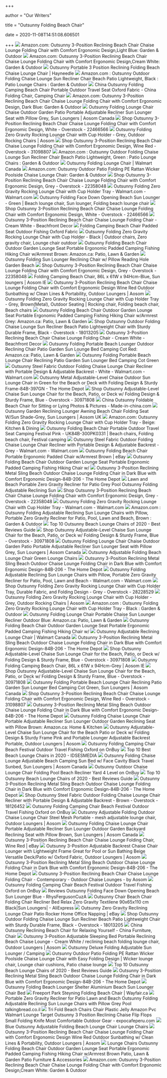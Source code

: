 +++
        
author = "Our Writers"
        
title = "Outsunny Folding Beach Chair"
        
date = 2020-11-08T14:51:08.606501
        
+++
[ ![](https://images-na.ssl-images-amazon.com/images/I/71In45yohHL._AC_SL1500_.jpg)](https://images-na.ssl-images-amazon.com/images/I/71In45yohHL._AC_SL1500_.jpg) Amazon.com: Outsunny 3-Position Reclining Beach Chair Chaise Lounge Folding  Chair with Comfort Ergonomic Design,Light Blue: Garden & Outdoor
[ ![](https://m.media-amazon.com/images/I/71aXT-UCvaL._AC_SS350_.jpg)](https://m.media-amazon.com/images/I/71aXT-UCvaL._AC_SS350_.jpg) Amazon.com: Outsunny 3-Position Reclining Beach Chair Chaise Lounge Folding  Chair with Comfort Ergonomic Design,Cream White: Garden & Outdoor
[ ![](https://content.haycdn.com/mgen/master:AOS1098.jpg)](https://content.haycdn.com/mgen/master:AOS1098.jpg) Outsunny Portable 3 Position Reclining Folding Beach Chaise Lounge Chair |  Hayneedle
[ ![](https://images-na.ssl-images-amazon.com/images/I/61X69buOZmL._AC_SY450_.jpg)](https://images-na.ssl-images-amazon.com/images/I/61X69buOZmL._AC_SY450_.jpg) Amazon.com : Outsunny Outdoor Folding Chaise Lounge Sun Recliner Chair Beach  Patio Lightweight, Black : Patio Lounge Chairs : Garden & Outdoor
[ ![](https://image.made-in-china.com/2f0j00ZgOUlpKGfskS/Outsunny-Folding-Camping-Beach-Chair-Portable-Outdoor-Travel-Seat-Oxford-Fabric.jpg)](https://image.made-in-china.com/2f0j00ZgOUlpKGfskS/Outsunny-Folding-Camping-Beach-Chair-Portable-Outdoor-Travel-Seat-Oxford-Fabric.jpg) China Outsunny Folding Camping Beach Chair Portable Outdoor Travel Seat  Oxford Fabric - China Folding Chair, Camping Chair
[ ![](https://images-na.ssl-images-amazon.com/images/I/71EuWyz3C0L._AC_SY450_.jpg)](https://images-na.ssl-images-amazon.com/images/I/71EuWyz3C0L._AC_SY450_.jpg) Amazon.com: Outsunny 3-Position Reclining Beach Chair Chaise Lounge Folding  Chair with Comfort Ergonomic Design, Dark Blue: Garden & Outdoor
[ ![](https://uss3.aosomcdn.com/aws_image/600x600/ca/catalog/product/b/d/bdaecec2d958a79c23e9dc28ab5b07cb.jpg)](https://uss3.aosomcdn.com/aws_image/600x600/ca/catalog/product/b/d/bdaecec2d958a79c23e9dc28ab5b07cb.jpg) Outsunny Folding Lounge Chair Chaise Outdoor Garden Patio Portable  Adjustable Recliner Sun Lounger Seat with Pillow Grey, Sun Loungers | Aosom  Canada
[ ![](https://ak1.ostkcdn.com/images/products/22466566/Outsunny-3-Position-Portable-Reclining-Beach-Chaise-Lounge-Folding-Chair-Outdoor-Patio-Cream-White-cb193354-2cee-4b02-bd4f-23005504471b_600.jpg?impolicy=medium)](https://ak1.ostkcdn.com/images/products/22466566/Outsunny-3-Position-Portable-Reclining-Beach-Chaise-Lounge-Folding-Chair-Outdoor-Patio-Cream-White-cb193354-2cee-4b02-bd4f-23005504471b_600.jpg?impolicy=medium) Shop Outsunny 3-Position Reclining Beach Chair Chaise Lounge Folding Chair  with Comfort Ergonomic Design, White - Overstock - 22466566
[ ![](https://uss3.aosomcdn.com/aws_image/600x600/us/catalog/product/h/t/httpsd3d71ba2asa5oz.cloudfront.net12002354images84a-080gy_rocking_chair12.jpg)](https://uss3.aosomcdn.com/aws_image/600x600/us/catalog/product/h/t/httpsd3d71ba2asa5oz.cloudfront.net12002354images84a-080gy_rocking_chair12.jpg) Outsunny Folding Zero Gravity Rocking Lounge Chair with Cup Holder - Grey,  Outdoor Rocking Chairs | Aosom
[ ![](https://ak1.ostkcdn.com/images/products/is/images/direct/f2312df4a2303a33452e17cce7177caec2f59bde/Outsunny-3-Position-Reclining-Beach-Chair-Chaise-Lounge-Folding-Chair-with-Comfort-Ergonomic-Design%2C-Wine-Red.jpg?impolicy=medium)](https://ak1.ostkcdn.com/images/products/is/images/direct/f2312df4a2303a33452e17cce7177caec2f59bde/Outsunny-3-Position-Reclining-Beach-Chair-Chaise-Lounge-Folding-Chair-with-Comfort-Ergonomic-Design%2C-Wine-Red.jpg?impolicy=medium) Shop Outsunny 3-Position Reclining Beach Chair Chaise Lounge Folding Chair  with Comfort Ergonomic Design, Wine Red - Overstock - 31098807
[ ![](https://images-na.ssl-images-amazon.com/images/I/61miSbueXzL._AC_SY450_.jpg)](https://images-na.ssl-images-amazon.com/images/I/61miSbueXzL._AC_SY450_.jpg) Amazon.com : Outsunny Outdoor Folding Chaise Lounge Sun Recliner Chair Beach  Patio Lightweight, Green : Patio Lounge Chairs : Garden & Outdoor
[ ![](https://i5.walmartimages.ca/images/Large/499/746/6000198499746.jpg)](https://i5.walmartimages.ca/images/Large/499/746/6000198499746.jpg) Outsunny Folding Lounge Chair | Walmart Canada
[ ![](https://images-na.ssl-images-amazon.com/images/I/61sHTLR91RL._AC_SY450_.jpg)](https://images-na.ssl-images-amazon.com/images/I/61sHTLR91RL._AC_SY450_.jpg) Amazon.com: Outsunny Outdoor Patio Folding PE Rattan Wicker Poolside Chaise  Lounge Chair: Garden & Outdoor
[ ![](https://ak1.ostkcdn.com/images/products/22358048/Outsunny-3-Position-Portable-Reclining-Beach-Chaise-Lounge-Folding-Chair-Outdoor-Patio-Grey-be300509-6160-4e78-901b-7bdca476b444_600.jpg?impolicy=medium)](https://ak1.ostkcdn.com/images/products/22358048/Outsunny-3-Position-Portable-Reclining-Beach-Chaise-Lounge-Folding-Chair-Outdoor-Patio-Grey-be300509-6160-4e78-901b-7bdca476b444_600.jpg?impolicy=medium) Shop Outsunny 3-Position Reclining Beach Chair Chaise Lounge Folding Chair  with Comfort Ergonomic Design, Grey - Overstock - 22358048
[ ![](https://i5.walmartimages.com/asr/3cb08927-6459-4641-9831-7d94b9ff236a_1.4e521f7ba021d252b1b7c1abebba7ec9.jpeg)](https://i5.walmartimages.com/asr/3cb08927-6459-4641-9831-7d94b9ff236a_1.4e521f7ba021d252b1b7c1abebba7ec9.jpeg) Outsunny Folding Zero Gravity Rocking Lounge Chair with Cup Holder Tray -  Walmart.com - Walmart.com
[ ![](https://i.pinimg.com/originals/e5/b5/f0/e5b5f00c59e02481334a7175e5aabb6a.jpg)](https://i.pinimg.com/originals/e5/b5/f0/e5b5f00c59e02481334a7175e5aabb6a.jpg) Outsunny Folding Face Down Opening Beach Sun Lounger - Green | Beach lounge  chair, Sun lounger, Folding beach lounge chair
[ ![](https://ak1.ostkcdn.com/images/products/22466566/Outsunny-3-Position-Portable-Reclining-Beach-Chaise-Lounge-Folding-Chair-Outdoor-Patio-Cream-White-8f960b1e-7e6b-479a-9cde-17b5e4859f70_600.jpg?impolicy=medium)](https://ak1.ostkcdn.com/images/products/22466566/Outsunny-3-Position-Portable-Reclining-Beach-Chaise-Lounge-Folding-Chair-Outdoor-Patio-Cream-White-8f960b1e-7e6b-479a-9cde-17b5e4859f70_600.jpg?impolicy=medium) Shop Outsunny 3-Position Reclining Beach Chair Chaise Lounge Folding Chair  with Comfort Ergonomic Design, White - Overstock - 22466566
[ ![](https://images-na.ssl-images-amazon.com/images/I/41yT-XlbyVL._SS510_.jpg)](https://images-na.ssl-images-amazon.com/images/I/41yT-XlbyVL._SS510_.jpg) Outsunny 3-Position Reclining Beach Chair Chaise Lounge Folding Chair -  Cream White - Beachfront Decor
[ ![](https://image.made-in-china.com/202f0j00sznRViSJGZoK/Outsunny-Folding-Camping-Beach-Chair-Portable-Outdoor-Travel-Seat-Oxford-Fabric.jpg)](https://image.made-in-china.com/202f0j00sznRViSJGZoK/Outsunny-Folding-Camping-Beach-Chair-Portable-Outdoor-Travel-Seat-Oxford-Fabric.jpg) Folding Camping Beach Chair Padded Seat Outdoor Fishing Oxford Fabric
[ ![](https://i.pinimg.com/736x/e5/d9/07/e5d907ae43e445b2ae35b3295b60ffd0.jpg)](https://i.pinimg.com/736x/e5/d9/07/e5d907ae43e445b2ae35b3295b60ffd0.jpg) Outsunny Folding Zero Gravity Rocking Lounge Chair with Cup Holder - Black  | Outdoor chairs, Zero gravity chair, Lounge chair outdoor
[ ![](https://images-na.ssl-images-amazon.com/images/I/61LeOYH0e%2BL._AC_SL1500_.jpg)](https://images-na.ssl-images-amazon.com/images/I/61LeOYH0e%2BL._AC_SL1500_.jpg) Outsunny Folding Beach Chair Outdoor Garden Lounge Seat Portable Ergonomic  Padded Camping Fishing Hiking Chair w/Armrest Brown: Amazon.ca: Patio, Lawn  & Garden
[ ![](https://i5.walmartimages.ca/images/Enlarge/499/728/6000198499728.jpg)](https://i5.walmartimages.ca/images/Enlarge/499/728/6000198499728.jpg) Outsunny Folding Sun Lounger Reclining Chair w/ Pillow Reading Hole Garden  Beach
[ ![](https://ak1.ostkcdn.com/images/products/22358048/Outsunny-3-Position-Portable-Reclining-Beach-Chaise-Lounge-Folding-Chair-Outdoor-Patio-Grey-c3d0ee71-530a-4d0b-a5cd-0bfeadda5bd2_600.jpg?impolicy=medium)](https://ak1.ostkcdn.com/images/products/22358048/Outsunny-3-Position-Portable-Reclining-Beach-Chaise-Lounge-Folding-Chair-Outdoor-Patio-Grey-c3d0ee71-530a-4d0b-a5cd-0bfeadda5bd2_600.jpg?impolicy=medium) Shop Outsunny 3-Position Reclining Beach Chair Chaise Lounge Folding Chair  with Comfort Ergonomic Design, Grey - Overstock - 22358048
[ ![](https://eumedia.aosomcdn.com/aws_image/s600x600/ie/catalog/product/d/5/d56774d2f5f6cb65065494698c3b96a1.jpg)](https://eumedia.aosomcdn.com/aws_image/s600x600/ie/catalog/product/d/5/d56774d2f5f6cb65065494698c3b96a1.jpg) Folding Camping Beach Chair, 86L x 61W x 94Hcm-Blue, Sun loungers | Aosom IE
[ ![](https://uss3.aosomcdn.com/aws_image/200x200/us/catalog/product/3/b/3b6792293eb37dcfadcb4bd4f5aba754_4.jpg)](https://uss3.aosomcdn.com/aws_image/200x200/us/catalog/product/3/b/3b6792293eb37dcfadcb4bd4f5aba754_4.jpg) Outsunny 3-Position Reclining Beach Chair Chaise Lounge Folding Chair with  Comfort Ergonomic Design Wine Red Outdoor Sunbathing w/ Clean Lines &  Portability, Outdoor Loungers | Aosom
[ ![](https://i.pinimg.com/originals/62/ce/55/62ce55d7e33e9b0cefcb405374f2f57b.jpg)](https://i.pinimg.com/originals/62/ce/55/62ce55d7e33e9b0cefcb405374f2f57b.jpg) Outsunny Folding Zero Gravity Rocking Lounge Chair with Cup Holder Tray -  Grey, Brown(Metal), Outdoor Seating | Rocking chair, Folding beach chair, Beach  chairs
[ ![](https://images-na.ssl-images-amazon.com/images/I/61H86S3FSzL._AC_SL1500_.jpg)](https://images-na.ssl-images-amazon.com/images/I/61H86S3FSzL._AC_SL1500_.jpg) Outsunny Folding Beach Chair Outdoor Garden Lounge Seat Portable Ergonomic  Padded Camping Fishing Hiking Chair w/Armrest Grey: Amazon.ca: Patio, Lawn  & Garden
[ ![](https://ak1.ostkcdn.com/images/products/18013205/Outsunny-Adjustable-Reclining-Beach-Sun-Lounge-Chair-93666513-58fa-4f9b-9e3d-9c81f6794936_600.jpg?impolicy=medium)](https://ak1.ostkcdn.com/images/products/18013205/Outsunny-Adjustable-Reclining-Beach-Sun-Lounge-Chair-93666513-58fa-4f9b-9e3d-9c81f6794936_600.jpg?impolicy=medium) Shop Outsunny Outdoor Folding Chaise Lounge Sun Recliner Beach Patio  Lightweight Chair with Sturdy Durable Frame, Black - Overstock - 18013205
[ ![](https://images-na.ssl-images-amazon.com/images/I/61gX2AosXOL._SS510_.jpg)](https://images-na.ssl-images-amazon.com/images/I/61gX2AosXOL._SS510_.jpg) Outsunny 3-Position Reclining Beach Chair Chaise Lounge Folding Chair -  Cream White - Beachfront Decor
[ ![](https://images-na.ssl-images-amazon.com/images/I/61-b5cGJlBL._AC_SL1500_.jpg)](https://images-na.ssl-images-amazon.com/images/I/61-b5cGJlBL._AC_SL1500_.jpg) Outsunny Folding Portable Beach Lounger Outdoor Reclining Chair Patio  Garden Sun Lounge Bed Camping Cot Red: Amazon.ca: Patio, Lawn & Garden
[ ![](https://i.ebayimg.com/images/g/m3AAAOSwIKVd6A4d/s-l1600.jpg)](https://i.ebayimg.com/images/g/m3AAAOSwIKVd6A4d/s-l1600.jpg) Outsunny Folding Portable Beach Lounge Chair Reclining Patio Garden Sun  Lounger Bed Camping Cot Green
[ ![](https://i5.walmartimages.com/asr/08d18abd-dd3e-4728-b0f2-37e56281f2ea_1.12b91c146a4ab62c82082d06b554c45c.jpeg)](https://i5.walmartimages.com/asr/08d18abd-dd3e-4728-b0f2-37e56281f2ea_1.12b91c146a4ab62c82082d06b554c45c.jpeg) Outsunny Steel Fabric Outdoor Folding Chaise Lounge Chair Recliner with  Portable Design & Adjustable Backrest - White - Walmart.com - Walmart.com
[ ![](https://images.homedepot-static.com/productImages/2e538e0d-5a95-46d4-87e9-17f8e214daa0/svn/outsunny-outdoor-chaise-lounges-84b-397gn-64_600.jpg)](https://images.homedepot-static.com/productImages/2e538e0d-5a95-46d4-87e9-17f8e214daa0/svn/outsunny-outdoor-chaise-lounges-84b-397gn-64_600.jpg) Outsunny Metal Adjustable-Level Chaise Outdoor Sun Lounge Chair in Green  for the Beach or Deck with Folding Design & Sturdy Frame-84B-397GN - The  Home Depot
[ ![](https://ak1.ostkcdn.com/images/products/30971808/Outsunny-Adjustable-Level-Chaise-Sun-Lounge-Chair-for-the-Beach-Patio-or-Deck-w-Folding-Design-Sturdy-Frame-Blue-f9c4d86b-8c7a-4d5b-bdff-f30ebfa56495.jpg)](https://ak1.ostkcdn.com/images/products/30971808/Outsunny-Adjustable-Level-Chaise-Sun-Lounge-Chair-for-the-Beach-Patio-or-Deck-w-Folding-Design-Sturdy-Frame-Blue-f9c4d86b-8c7a-4d5b-bdff-f30ebfa56495.jpg) Shop Outsunny Adjustable-Level Chaise Sun Lounge Chair for the Beach,  Patio, or Deck w/ Folding Design & Sturdy Frame, Blue - Overstock - 30971808
[ ![](https://image.made-in-china.com/2f0j00wFrQEZuCJDpa/Outsunny-Foldable-Beach-Chair-for-Sitting-or-Lying.jpg)](https://image.made-in-china.com/2f0j00wFrQEZuCJDpa/Outsunny-Foldable-Beach-Chair-for-Sitting-or-Lying.jpg) China Outsunny Foldable Beach Chair for Sitting or Lying Photos & Pictures  - Made-in-china.com
[ ![](https://eumedia.aosomcdn.com/aws_image/s600x600/gb/catalog/product/8/b/8bd7736d524e06b49371c7c40692961a.jpg)](https://eumedia.aosomcdn.com/aws_image/s600x600/gb/catalog/product/8/b/8bd7736d524e06b49371c7c40692961a.jpg) Outsunny Garden Reclining Lounger Awning Beach Chair Folding Seat W/Sun  Shade-Grey, Sun Loungers | Aosom UK
[ ![](https://images-na.ssl-images-amazon.com/images/I/714hfpu6DaL._AC_SL1500_.jpg)](https://images-na.ssl-images-amazon.com/images/I/714hfpu6DaL._AC_SL1500_.jpg) Amazon.com: Outsunny Folding Zero Gravity Rocking Lounge Chair with Cup  Holder Tray - Beige: Kitchen & Dining
[ ![](https://i.pinimg.com/474x/fe/d7/22/fed722440fb8147baf596ad9a502ced2.jpg)](https://i.pinimg.com/474x/fe/d7/22/fed722440fb8147baf596ad9a502ced2.jpg) Outsunny Folding Beach Chair Portable Outdoor Travel Seat Camping Festival  Pink - UK84B-300PK0331 | Beach chairs, Folding beach chair, Festival camping
[ ![](https://i5.walmartimages.com/asr/53e4604f-4e97-45f9-99ab-5bc89209fc2c_1.0347d2c3a67802e74e71b87ba26bcabe.jpeg?odnWidth=612&odnHeight=612&odnBg=ffffff)](https://i5.walmartimages.com/asr/53e4604f-4e97-45f9-99ab-5bc89209fc2c_1.0347d2c3a67802e74e71b87ba26bcabe.jpeg?odnWidth=612&odnHeight=612&odnBg=ffffff) Outsunny Steel Fabric Outdoor Folding Chaise Lounge Chair Recliner with  Portable Design & Adjustable Backrest - Grey - Walmart.com - Walmart.com
[ ![](https://i.ebayimg.com/images/g/mLIAAOSwSt1coyBD/s-l300.jpg)](https://i.ebayimg.com/images/g/mLIAAOSwSt1coyBD/s-l300.jpg) Outsunny Folding Beach Chair Portable Ergonomic Padded Chair w/Armrest  Brown | eBay
[ ![](https://uss3.aosomcdn.com/aws_image/600x600/ca/catalog/product/d/5/d520906d1c269c8ac3c21d05a6ae12cb.jpg)](https://uss3.aosomcdn.com/aws_image/600x600/ca/catalog/product/d/5/d520906d1c269c8ac3c21d05a6ae12cb.jpg) Outsunny Folding Beach Chair Outdoor Garden Lounge Seat Portable Ergonomic  Padded Camping Fishing Hiking Chair w/
[ ![](https://images.homedepot-static.com/productImages/5f19eed7-da51-4868-a98e-82f072990983/svn/outsunny-outdoor-chaise-lounges-84b-206-4f_600.jpg)](https://images.homedepot-static.com/productImages/5f19eed7-da51-4868-a98e-82f072990983/svn/outsunny-outdoor-chaise-lounges-84b-206-4f_600.jpg) Outsunny 3-Position Reclining Metal Sling Beach Outdoor Chaise Lounge  Folding Chair in Dark Blue with Comfort Ergonomic Design-84B-206 - The Home  Depot
[ ![](http://www.thelordsharvest.ca/bmz_cache/1/Outsunny%20Heavy-duty%20Adjustable%20Folding%20Reclining%20Chair%20Seat%20Outdoor%20Chaise%20Lounge%20Patio%20Beach%20Camping%20Zero%20Gravity%20Lounge%20with%20Pillow%20Grey%20-%20B06WV7NZXT_500x500.jpg)](http://www.thelordsharvest.ca/bmz_cache/1/Outsunny%20Heavy-duty%20Adjustable%20Folding%20Reclining%20Chair%20Seat%20Outdoor%20Chaise%20Lounge%20Patio%20Beach%20Camping%20Zero%20Gravity%20Lounge%20with%20Pillow%20Grey%20-%20B06WV7NZXT_500x500.jpg) Lawn and Beach Portable Zero Gravity Recliner for Patio Grey Pool Outsunny  Folding Adjustable Reclining Sun
[ ![](https://ak1.ostkcdn.com/images/products/22358048/Outsunny-3-Position-Portable-Reclining-Beach-Chaise-Lounge-Folding-Chair-Outdoor-Patio-Grey-6efc7bbb-489a-48b9-82ac-4cf99f516101_600.jpg?impolicy=medium)](https://ak1.ostkcdn.com/images/products/22358048/Outsunny-3-Position-Portable-Reclining-Beach-Chaise-Lounge-Folding-Chair-Outdoor-Patio-Grey-6efc7bbb-489a-48b9-82ac-4cf99f516101_600.jpg?impolicy=medium) Shop Outsunny 3-Position Reclining Beach Chair Chaise Lounge Folding Chair  with Comfort Ergonomic Design, Grey - Overstock - 22358048
[ ![](https://i5.walmartimages.com/asr/1f0aa3bd-82e5-4b0e-8a74-e301bdf875c0_1.02e1f9729547110db244a02d75e4e12d.jpeg?odnWidth=612&odnHeight=612&odnBg=ffffff)](https://i5.walmartimages.com/asr/1f0aa3bd-82e5-4b0e-8a74-e301bdf875c0_1.02e1f9729547110db244a02d75e4e12d.jpeg?odnWidth=612&odnHeight=612&odnBg=ffffff) Outsunny Folding Zero Gravity Rocking Lounge Chair with Cup Holder Tray -  Walmart.com - Walmart.com
[ ![](https://images-na.ssl-images-amazon.com/images/I/71uYxiKfj-L._AC_SY450_.jpg)](https://images-na.ssl-images-amazon.com/images/I/71uYxiKfj-L._AC_SY450_.jpg) Amazon.com : Outsunny Folding Adjustable Reclining Sun Lounge Chairs with  Pillow, Portable Zero Gravity Recliner for Patio, Pool, Lawn and Beach,  Brown : Garden & Outdoor
[ ![](https://m.media-amazon.com/images/I/51MxxFrBPmL.jpg)](https://m.media-amazon.com/images/I/51MxxFrBPmL.jpg) Top 10 Outsunny Beach Lounge Chairs of 2020 - Best Reviews Guide
[ ![](https://ak1.ostkcdn.com/images/products/30971808/Outsunny-Adjustable-Level-Chaise-Sun-Lounge-Chair-for-the-Beach-Patio-or-Deck-w-Folding-Design-Sturdy-Frame-Blue-4d67fa24-2566-4463-9ca0-5210f887aeb1_600.jpg?impolicy=medium)](https://ak1.ostkcdn.com/images/products/30971808/Outsunny-Adjustable-Level-Chaise-Sun-Lounge-Chair-for-the-Beach-Patio-or-Deck-w-Folding-Design-Sturdy-Frame-Blue-4d67fa24-2566-4463-9ca0-5210f887aeb1_600.jpg?impolicy=medium) Shop Outsunny Adjustable-Level Chaise Sun Lounge Chair for the Beach,  Patio, or Deck w/ Folding Design & Sturdy Frame, Blue - Overstock - 30971808
[ ![](https://uss3.aosomcdn.com/aws_image/600x600/ca/catalog/product/3/3/333e5c3ee22d73c3ee905cf314fda941.jpg)](https://uss3.aosomcdn.com/aws_image/600x600/ca/catalog/product/3/3/333e5c3ee22d73c3ee905cf314fda941.jpg) Outsunny Folding Lounge Chair Chaise Outdoor Garden Patio Portable  Adjustable Recliner Sun Lounger Seat with Pillow Grey, Sun Loungers | Aosom  Canada
[ ![](https://cdn.manomano.com/outsunny-sun-lounger-foldable-reclining-chair-with-pillow-garden-beach-L-385786-1366761_3.jpg)](https://cdn.manomano.com/outsunny-sun-lounger-foldable-reclining-chair-with-pillow-garden-beach-L-385786-1366761_3.jpg) Outsunny Adjustable Folding Beach Lounge Chair Green Lounge Chairs
[ ![](https://images.homedepot-static.com/productImages/1895f325-3bea-47e7-8002-2faac131c9c8/svn/outsunny-outdoor-chaise-lounges-84b-206-c3_600.jpg)](https://images.homedepot-static.com/productImages/1895f325-3bea-47e7-8002-2faac131c9c8/svn/outsunny-outdoor-chaise-lounges-84b-206-c3_600.jpg) Outsunny 3-Position Reclining Metal Sling Beach Outdoor Chaise Lounge  Folding Chair in Dark Blue with Comfort Ergonomic Design-84B-206 - The Home  Depot
[ ![](https://i5.walmartimages.com/asr/6f222f42-91c9-4cf2-831f-3f8cfbd62ae6_1.2457d0050ec5195bd99a9c2953fb994c.jpeg?odnWidth=612&odnHeight=612&odnBg=ffffff)](https://i5.walmartimages.com/asr/6f222f42-91c9-4cf2-831f-3f8cfbd62ae6_1.2457d0050ec5195bd99a9c2953fb994c.jpeg?odnWidth=612&odnHeight=612&odnBg=ffffff) Outsunny Folding Adjustable Reclining Sun Lounge Chairs with Pillow,  Portable Zero Gravity Recliner for Patio, Pool, Lawn and Beach -  Walmart.com - Walmart.com
[ ![](https://ak1.ostkcdn.com/images/products/28228529/Outsunny-Folding-Zero-Gravity-Rocking-Lounge-Chair-with-Cup-Holder-Tray-Grey-0bd04b9a-8403-44b0-8d34-60fe4f4a0807_600.jpg?impolicy=medium)](https://ak1.ostkcdn.com/images/products/28228529/Outsunny-Folding-Zero-Gravity-Rocking-Lounge-Chair-with-Cup-Holder-Tray-Grey-0bd04b9a-8403-44b0-8d34-60fe4f4a0807_600.jpg?impolicy=medium) Shop Outsunny Folding Zero Gravity Rocking Lounge Chair with Cup Holder  Tray, Durable Fabric, and Folding Design - Grey - Overstock - 28228529
[ ![](https://uss3.aosomcdn.com/aws_image/600x600/us/catalog/product/4/7/47a2c1fd1983e2a53f7a9f91cd847c67.jpg)](https://uss3.aosomcdn.com/aws_image/600x600/us/catalog/product/4/7/47a2c1fd1983e2a53f7a9f91cd847c67.jpg) Outsunny Folding Zero Gravity Rocking Lounge Chair with Cup Holder - Grey,  Outdoor Rocking Chairs | Aosom
[ ![](https://images-na.ssl-images-amazon.com/images/I/81JH7fmxCPL._AC_SL1500_.jpg)](https://images-na.ssl-images-amazon.com/images/I/81JH7fmxCPL._AC_SL1500_.jpg) Amazon.com : Outsunny Folding Zero Gravity Rocking Lounge Chair with Cup  Holder Tray - Black : Garden & Outdoor
[ ![](https://images-na.ssl-images-amazon.com/images/I/71WGDBlJ03L._AC_SL1500_.jpg)](https://images-na.ssl-images-amazon.com/images/I/71WGDBlJ03L._AC_SL1500_.jpg) Outsunny Folding Lounge Chair Portable Chaise Sun Lounger Recliner Outdoor  Blue: Amazon.ca: Patio, Lawn & Garden
[ ![](https://uss3.aosomcdn.com/aws_image/600x600/ca/catalog/product/b/6/b698e7911f6ad94bea9bc91853b806ea.jpg)](https://uss3.aosomcdn.com/aws_image/600x600/ca/catalog/product/b/6/b698e7911f6ad94bea9bc91853b806ea.jpg) Outsunny Folding Beach Chair Outdoor Garden Lounge Seat Portable Ergonomic  Padded Camping Fishing Hiking Chair w/
[ ![](https://i5.walmartimages.ca/images/Large/499/822/6000198499822.jpg)](https://i5.walmartimages.ca/images/Large/499/822/6000198499822.jpg) Outsunny Adjustable Reclining Lounge Chair | Walmart Canada
[ ![](https://images.homedepot-static.com/productImages/41b95930-d5db-4304-aa90-76ed40540d09/svn/outsunny-outdoor-chaise-lounges-84b-206-1f_600.jpg)](https://images.homedepot-static.com/productImages/41b95930-d5db-4304-aa90-76ed40540d09/svn/outsunny-outdoor-chaise-lounges-84b-206-1f_600.jpg) Outsunny 3-Position Reclining Metal Sling Beach Outdoor Chaise Lounge  Folding Chair in Dark Blue with Comfort Ergonomic Design-84B-206 - The Home  Depot
[ ![](https://ak1.ostkcdn.com/images/products/30971808/Outsunny-Adjustable-Level-Chaise-Sun-Lounge-Chair-for-the-Beach-Patio-or-Deck-w-Folding-Design-Sturdy-Frame-Blue-fdc24efe-1d47-4374-a30f-8a770ae64a6c_600.jpg?impolicy=medium)](https://ak1.ostkcdn.com/images/products/30971808/Outsunny-Adjustable-Level-Chaise-Sun-Lounge-Chair-for-the-Beach-Patio-or-Deck-w-Folding-Design-Sturdy-Frame-Blue-fdc24efe-1d47-4374-a30f-8a770ae64a6c_600.jpg?impolicy=medium) Shop Outsunny Adjustable-Level Chaise Sun Lounge Chair for the Beach,  Patio, or Deck w/ Folding Design & Sturdy Frame, Blue - Overstock - 30971808
[ ![](https://eumedia.aosomcdn.com/aws_image/s600x600/ie/catalog/product/4/4/44a6252292997802cfc5bc019633aa4d.jpg)](https://eumedia.aosomcdn.com/aws_image/s600x600/ie/catalog/product/4/4/44a6252292997802cfc5bc019633aa4d.jpg) Outsunny Folding Camping Beach Chair, 86L x 61W x 94Hcm-Grey | Aosom IE
[ ![](https://ak1.ostkcdn.com/images/products/30971808/Outsunny-Adjustable-Level-Chaise-Sun-Lounge-Chair-for-the-Beach-Patio-or-Deck-w-Folding-Design-Sturdy-Frame-Blue-e2655c9c-4b8b-46bd-9a37-4766d14968d9_600.jpg?impolicy=medium)](https://ak1.ostkcdn.com/images/products/30971808/Outsunny-Adjustable-Level-Chaise-Sun-Lounge-Chair-for-the-Beach-Patio-or-Deck-w-Folding-Design-Sturdy-Frame-Blue-e2655c9c-4b8b-46bd-9a37-4766d14968d9_600.jpg?impolicy=medium) Shop Outsunny Adjustable-Level Chaise Sun Lounge Chair for the Beach,  Patio, or Deck w/ Folding Design & Sturdy Frame, Blue - Overstock - 30971808
[ ![](https://uss3.aosomcdn.com/aws_image/600x600/ca/catalog/product/b/7/b7f7efd274aedf5bb9bf3141263aaec3.jpg)](https://uss3.aosomcdn.com/aws_image/600x600/ca/catalog/product/b/7/b7f7efd274aedf5bb9bf3141263aaec3.jpg) Outsunny Folding Portable Beach Lounge Chair Reclining Patio Garden Sun  Lounger Bed Camping Cot Green, Sun Loungers | Aosom Canada
[ ![](https://ak1.ostkcdn.com/images/products/is/images/direct/7b42dabb97e4034a7e5b75a528665f5c602e8672/Outsunny-3-Position-Reclining-Beach-Chair-Chaise-Lounge-Folding-Chair-with-Comfort-Ergonomic-Design%2C-Wine-Red.jpg?impolicy=medium)](https://ak1.ostkcdn.com/images/products/is/images/direct/7b42dabb97e4034a7e5b75a528665f5c602e8672/Outsunny-3-Position-Reclining-Beach-Chair-Chaise-Lounge-Folding-Chair-with-Comfort-Ergonomic-Design%2C-Wine-Red.jpg?impolicy=medium) Shop Outsunny 3-Position Reclining Beach Chair Chaise Lounge Folding Chair  with Comfort Ergonomic Design, Wine Red - Overstock - 31098807
[ ![](https://images.homedepot-static.com/productImages/93a1848a-49d1-4672-a63e-c8caf42b96a4/svn/outsunny-outdoor-chaise-lounges-84a-091bu-64_600.jpg)](https://images.homedepot-static.com/productImages/93a1848a-49d1-4672-a63e-c8caf42b96a4/svn/outsunny-outdoor-chaise-lounges-84a-091bu-64_600.jpg) Outsunny 3-Position Reclining Metal Sling Beach Outdoor Chaise Lounge  Folding Chair in Dark Blue with Comfort Ergonomic Design-84B-206 - The Home  Depot
[ ![](https://images-na.ssl-images-amazon.com/images/I/71SmS0nbZVL._AC_SX522_.jpg)](https://images-na.ssl-images-amazon.com/images/I/71SmS0nbZVL._AC_SX522_.jpg) Outsunny Folding Chaise Lounge Chair Portable Adjustable Recliner Sun  Lounger Outdoor Garden Reclining Seat with Pillow Brown: Amazon.ca: Home &  Kitchen
[ ![](https://uss3.aosomcdn.com/aws_image/600x600/us/catalog/product/a/5/a5ef9285dd774d4959705e41d8da2d78_1.jpg)](https://uss3.aosomcdn.com/aws_image/600x600/us/catalog/product/a/5/a5ef9285dd774d4959705e41d8da2d78_1.jpg) Outsunny Adjustable-Level Chaise Sun Lounge Chair for the Beach Patio or  Deck w/ Folding Design & Sturdy Frame Pink and Portable Lounger Adjustable  Backrest Portable, Outdoor Loungers | Aosom
[ ![](https://assets.onbuy.com/i21/product/fc139a77664b41b98b3d04e45087d1d6-l17076963/outsunny-folding-camping-chair-beach-festival-outdoor-travel-fishing-oxford-7866463.jpg)](https://assets.onbuy.com/i21/product/fc139a77664b41b98b3d04e45087d1d6-l17076963/outsunny-folding-camping-chair-beach-festival-outdoor-travel-fishing-oxford-7866463.jpg) Outsunny Folding Camping Chair Beach Festival Outdoor Travel Fishing Oxford  on OnBuy
[ ![](https://370734-1159544-raikfcquaxqncofqfm.stackpathdns.com/wp-content/uploads/2020/03/Teekland-e1583476289859.jpg)](https://370734-1159544-raikfcquaxqncofqfm.stackpathdns.com/wp-content/uploads/2020/03/Teekland-e1583476289859.jpg) Top 10 Best Beach Lounge Chairs in 2020 - IDSESMEDIA
[ ![](https://uss3.aosomcdn.com/aws_image/600x600/ca/catalog/product/b/4/b4ac0b7d08b7c57295cbb800d3818b5a.jpg)](https://uss3.aosomcdn.com/aws_image/600x600/ca/catalog/product/b/4/b4ac0b7d08b7c57295cbb800d3818b5a.jpg) Outsunny Folding Chaise Lounge Adjustable Beach Camping Sun Bed w/ Face  Cavity Black Travel Sunbed, Sun Loungers | Aosom Canada
[ ![](https://assets.onbuy.com/i21/product/529c82130b4b4209a92855466db5a161-l5591140/outsunny-outdoor-chaise-lounge-chair-folding-pool-beach-recliner-yard-4-level-1081266.jpg)](https://assets.onbuy.com/i21/product/529c82130b4b4209a92855466db5a161-l5591140/outsunny-outdoor-chaise-lounge-chair-folding-pool-beach-recliner-yard-4-level-1081266.jpg) Outsunny Outdoor Chaise Lounge Chair Folding Pool Beach Recliner Yard 4  Level on OnBuy
[ ![](https://m.media-amazon.com/images/I/41V+lKshmYL.jpg)](https://m.media-amazon.com/images/I/41V+lKshmYL.jpg) Top 10 Outsunny Beach Lounge Chairs of 2020 - Best Reviews Guide
[ ![](https://images.homedepot-static.com/productImages/06e1e38c-a43c-43b2-95d2-381c8a30771d/svn/outsunny-outdoor-chaise-lounges-84b-206-44_600.jpg)](https://images.homedepot-static.com/productImages/06e1e38c-a43c-43b2-95d2-381c8a30771d/svn/outsunny-outdoor-chaise-lounges-84b-206-44_600.jpg) Outsunny 3-Position Reclining Metal Sling Beach Outdoor Chaise Lounge  Folding Chair in Dark Blue with Comfort Ergonomic Design-84B-206 - The Home  Depot
[ ![](https://ak1.ostkcdn.com/images/products/18126452/Outsunny-Patio-Reclining-Chaise-Lounge-Chair-with-Cushion-Brown-6422e9c7-96f4-4439-b941-e741637c3f6e_600.jpg?impolicy=medium)](https://ak1.ostkcdn.com/images/products/18126452/Outsunny-Patio-Reclining-Chaise-Lounge-Chair-with-Cushion-Brown-6422e9c7-96f4-4439-b941-e741637c3f6e_600.jpg?impolicy=medium) Shop Outsunny Steel Fabric Outdoor Folding Chaise Lounge Chair Recliner  with Portable Design & Adjustable Backrest - Brown - Overstock - 18126452
[ ![](https://assets.onbuy.com/i2/product/1df8195d5e78473990eaaf063ed63bdf-l17076959/outsunny-folding-camping-chair-beach-festival-outdoor-travel-fishing-oxford-7866459.jpg)](https://assets.onbuy.com/i2/product/1df8195d5e78473990eaaf063ed63bdf-l17076959/outsunny-folding-camping-chair-beach-festival-outdoor-travel-fishing-oxford-7866459.jpg) Outsunny Folding Camping Chair Beach Festival Outdoor Travel Fishing Oxford  on OnBuy
[ ![](https://uss3.aosomcdn.com/aws_image/600x600/us/catalog/product/3/f/3f8f394f54f89d684d1d7e3c8043dc54.jpg)](https://uss3.aosomcdn.com/aws_image/600x600/us/catalog/product/3/f/3f8f394f54f89d684d1d7e3c8043dc54.jpg) Outsunny Adjustable Folding Outdoor Chaise Lounge Chair Steel Mesh Portable  - mesh adjustable lounge chair, Outdoor Loungers | Aosom
[ ![](https://uss3.aosomcdn.com/aws_image/600x600/ca/catalog/product/1/_/1_396.jpg)](https://uss3.aosomcdn.com/aws_image/600x600/ca/catalog/product/1/_/1_396.jpg) Outsunny Folding Chaise Lounge Chair Portable Adjustable Recliner Sun  Lounger Outdoor Garden Backyard Reclining Seat with Pillow Brown, Sun  Loungers | Aosom Canada
[ ![](https://d3d71ba2asa5oz.cloudfront.net/12002354/images/84b-206wr-chaise-lounge-2.jpg)](https://d3d71ba2asa5oz.cloudfront.net/12002354/images/84b-206wr-chaise-lounge-2.jpg) Outsunny 3-Position Reclining Beach Chair Chaise Lounge Folding Chair, Wine  Red | eBay
[ ![](https://uss3.aosomcdn.com/us/catalog/product/f/4/f47f7e204cc83cb8da759c14a663592d.jpg)](https://uss3.aosomcdn.com/us/catalog/product/f/4/f47f7e204cc83cb8da759c14a663592d.jpg) Outsunny 3-Position Adjustable Backrest Chaise Chair Lounger with  Lightweight Frame Great for Pool or Sun Bathing Beige Versatile Deck/Patio  w/ Oxford Fabric, Outdoor Loungers | Aosom
[ ![](https://images.homedepot-static.com/productImages/59be5ddf-ffa7-4728-aadd-ffba9e492370/svn/outsunny-outdoor-chaise-lounges-84b-206-66_600.jpg)](https://images.homedepot-static.com/productImages/59be5ddf-ffa7-4728-aadd-ffba9e492370/svn/outsunny-outdoor-chaise-lounges-84b-206-66_600.jpg) Outsunny 3-Position Reclining Metal Sling Beach Outdoor Chaise Lounge  Folding Chair in Dark Blue with Comfort Ergonomic Design-84B-206 - The Home  Depot
[ ![](https://st.hzcdn.com/fimgs/239164f7098a182c_9957-w300-h300-b1-p10--.jpg)](https://st.hzcdn.com/fimgs/239164f7098a182c_9957-w300-h300-b1-p10--.jpg) Outsunny 3-Position Reclining Beach Chair Chaise Lounge Folding Chair -  Contemporary - Outdoor Chaise Lounges - by Aosom
[ ![](https://assets.onbuy.com/i19/product/1c6ca6f1e1fa4f7e8055e7de715c6fec-l17076958/outsunny-folding-camping-chair-beach-festival-outdoor-travel-fishing-oxford-7866458.jpg)](https://assets.onbuy.com/i19/product/1c6ca6f1e1fa4f7e8055e7de715c6fec-l17076958/outsunny-folding-camping-chair-beach-festival-outdoor-travel-fishing-oxford-7866458.jpg) Outsunny Folding Camping Chair Beach Festival Outdoor Travel Fishing Oxford  on OnBuy
[ ![](http://ecx.images-amazon.com/images/I/41Rnkd2ayfL.jpg)](http://ecx.images-amazon.com/images/I/41Rnkd2ayfL.jpg) Reviews Outsunny Folding Face Down Opening Beach Sun Lounger Blue -  RhysFergusonCuzA
[ ![](https://ae01.alicdn.com/kf/H0a8bd23c5da044acaa358eed7074329dx/Outsunny-Chair-Beach-Chair-Folding-Chair-Recliner-Bed-Relax-Zero-Gravity-Textilene-90x65x110-cm-Black.jpg_q50.jpg)](https://ae01.alicdn.com/kf/H0a8bd23c5da044acaa358eed7074329dx/Outsunny-Chair-Beach-Chair-Folding-Chair-Recliner-Bed-Relax-Zero-Gravity-Textilene-90x65x110-cm-Black.jpg_q50.jpg) Outsunny Chair Beach Chair Folding Chair Recliner Bed Relax Zero Gravity  Textilene 90x65x110 cm Black|Sun Loungers| - AliExpress
[ ![](https://d3d71ba2asa5oz.cloudfront.net/12002354/images/x-84a-080.jpg)](https://d3d71ba2asa5oz.cloudfront.net/12002354/images/x-84a-080.jpg) Outsunny Zero Gravity Reclining Lounge Chair Patio Rocker Home Office  Napping | eBay
[ ![](https://ak1.ostkcdn.com/images/products/18013205/Outsunny-Adjustable-Reclining-Beach-Sun-Lounge-Chair-d010f954-9feb-472f-b6d1-c276338d5ec2.jpg)](https://ak1.ostkcdn.com/images/products/18013205/Outsunny-Adjustable-Reclining-Beach-Sun-Lounge-Chair-d010f954-9feb-472f-b6d1-c276338d5ec2.jpg) Shop Outsunny Outdoor Folding Chaise Lounge Sun Recliner Beach Patio  Lightweight Chair with Sturdy Durable Frame, Black - Overstock - 18013205
[ ![](https://image.made-in-china.com/202f0j00RyKTZDFrYzgU/Outsunny-Reclining-Beach-Chair-for-Relaxing-Yourself.jpg)](https://image.made-in-china.com/202f0j00RyKTZDFrYzgU/Outsunny-Reclining-Beach-Chair-for-Relaxing-Yourself.jpg) China Outsunny Reclining Beach Chair for Relaxing Yourself - China Furniture,  Chair
[ ![](https://uss3.aosomcdn.com/us/catalog/product/b/1/b1921928a5cfbb3a6afdef4a96976b49_1.jpg)](https://uss3.aosomcdn.com/us/catalog/product/b/1/b1921928a5cfbb3a6afdef4a96976b49_1.jpg) Outsunny 3-Position Adjustable Sleeping Bed Portable Reclining Beach Chaise  Lounge - Cream White / reclining beach folding lounge chair, Outdoor  Loungers | Aosom
[ ![](https://images.beachchairs.biz/l-m/deluxe-folding-adjustable-sun-lounger.jpg)](https://images.beachchairs.biz/l-m/deluxe-folding-adjustable-sun-lounger.jpg) Outsunny Deluxe Folding Adjustable Sun Lounger / Camping
[ ![](https://i.pinimg.com/originals/a0/f4/7b/a0f47b574377061d4d89d1ace75340ba.jpg)](https://i.pinimg.com/originals/a0/f4/7b/a0f47b574377061d4d89d1ace75340ba.jpg) Outsunny Outdoor Patio Folding PE Rattan Wicker Poolside Chaise Lounge Chair  with Easy Folding Design | Wicker lounge chair, Lounge chair cushions,  Patio chaise lounge
[ ![](https://m.media-amazon.com/images/I/41drls5Q1VL.jpg)](https://m.media-amazon.com/images/I/41drls5Q1VL.jpg) Top 10 Outsunny Beach Lounge Chairs of 2020 - Best Reviews Guide
[ ![](https://images.homedepot-static.com/productImages/a46563c2-8453-4778-b51c-6d95b8982028/svn/outsunny-outdoor-chaise-lounges-84b-392gn-64_600.jpg)](https://images.homedepot-static.com/productImages/a46563c2-8453-4778-b51c-6d95b8982028/svn/outsunny-outdoor-chaise-lounges-84b-392gn-64_600.jpg) Outsunny 3-Position Reclining Metal Sling Beach Outdoor Chaise Lounge  Folding Chair in Dark Blue with Comfort Ergonomic Design-84B-206 - The Home  Depot
[ ![](https://i.pinimg.com/originals/ea/6f/3e/ea6f3e9ccbfc44d7f592da0b2f71997b.jpg)](https://i.pinimg.com/originals/ea/6f/3e/ea6f3e9ccbfc44d7f592da0b2f71997b.jpg) Outsunny Folding Beach Lounger Shelter Aluminium Beach Sun Lounger Chair Bed
[ ![](https://secure.img1-fg.wfcdn.com/im/14942332/compr-r85/8232/82329769/steyning-folding-beach-chair.jpg)](https://secure.img1-fg.wfcdn.com/im/14942332/compr-r85/8232/82329769/steyning-folding-beach-chair.jpg) Freeport Park Steyning Folding Beach Chair | Wayfair.ca
[ ![](https://d3d71ba2asa5oz.cloudfront.net/12002365/images/rocking_chair_84a-090(4).jpg)](https://d3d71ba2asa5oz.cloudfront.net/12002365/images/rocking_chair_84a-090(4).jpg) Portable Zero Gravity Recliner for Patio Lawn and Beach Outsunny Folding  Adjustable Reclining Sun Lounge Chairs with Pillow Grey Pool  talkingbread.co.il
[ ![](https://www.expocafeperu.com/w/2020/04/tri-fold-beach-chairs-chair-plastic-jelly-amazon-pvc-walmart-lounge-target-outsunny-3-position-reclining-chaise-flip-flops-small-folding-knife-most-comfortable.jpg)](https://www.expocafeperu.com/w/2020/04/tri-fold-beach-chairs-chair-plastic-jelly-amazon-pvc-walmart-lounge-target-outsunny-3-position-reclining-chaise-flip-flops-small-folding-knife-most-comfortable.jpg) Tri Fold Beach Chairs Chair Plastic Jelly Amazon Pvc Walmart Lounge Target  Outsunny 3 Position Reclining Chaise Flip Flops Small Folding Knife Most  Comfortable Outdoor Gear - expocafeperu.com
[ ![](https://images-na.ssl-images-amazon.com/images/I/61iZnvIH5GL.jpg)](https://images-na.ssl-images-amazon.com/images/I/61iZnvIH5GL.jpg) Blue Outsunny Adjustable Folding Beach Lounge Chair Lounge Chairs
[ ![](https://uss3.aosomcdn.com/us/catalog/product/o/u/outsunny_3-position_reclining_beach_chair_chaise_lounge_folding_chair_with_comfort_ergonomic_design_-_wine_red_2_.jpg)](https://uss3.aosomcdn.com/us/catalog/product/o/u/outsunny_3-position_reclining_beach_chair_chaise_lounge_folding_chair_with_comfort_ergonomic_design_-_wine_red_2_.jpg) Outsunny 3-Position Reclining Beach Chair Chaise Lounge Folding Chair with  Comfort Ergonomic Design Wine Red Outdoor Sunbathing w/ Clean Lines &  Portability, Outdoor Loungers | Aosom
[ ![](https://images-na.ssl-images-amazon.com/images/I/71L-JXpSE%2BL._SX425_.jpg)](https://images-na.ssl-images-amazon.com/images/I/71L-JXpSE%2BL._SX425_.jpg) Lounge Chairs Outsunny Folding Beach Chair Outdoor Garden Lounge Seat  Portable Ergonomic Padded Camping Fishing Hiking Chair w/Armrest Brown  Patio, Lawn & Garden Patio Furniture & Accessories
[ ![](https://images-na.ssl-images-amazon.com/images/I/61CLxyToNXL._AC_UL160_SR160,160_.jpg)](https://images-na.ssl-images-amazon.com/images/I/61CLxyToNXL._AC_UL160_SR160,160_.jpg) Amazon.com: Outsunny 3-Position Reclining Beach Chair Chaise Lounge Folding  Chair with Comfort Ergonomic Design,Cream White: Garden & Outdoor
